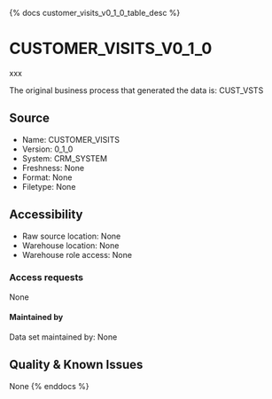 {% docs customer_visits_v0_1_0_table_desc %}

# CUSTOMER_VISITS_V0_1_0
xxx

The original business process that generated the data is: CUST_VSTS

## Source
- Name: CUSTOMER_VISITS
- Version: 0_1_0
- System: CRM_SYSTEM
- Freshness: None
- Format: None
- Filetype: None

## Accessibility
- Raw source location: None
- Warehouse location: None
- Warehouse role access: None

### Access requests
None

#### Maintained by
Data set maintained by: None

## Quality & Known Issues
None
{% enddocs %}
